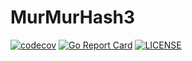 # MurMurHash3  

[![codecov](https://codecov.io/gh/sammy00/murmur3/branch/master/graph/badge.svg)](https://codecov.io/gh/sammy00/murmur3) 
[![Go Report Card](https://goreportcard.com/badge/github.com/sammy00/murmur3)](https://goreportcard.com/report/github.com/sammy00/murmur3) 
[![LICENSE](https://img.shields.io/badge/license-ISC-blue.svg)](LICENSE) 